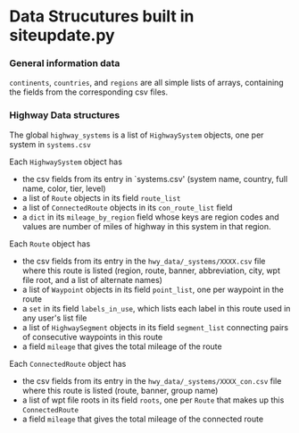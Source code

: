 # Data Strucutures built in siteupdate.py

### General information data
`continents`, `countries`, and `regions` are all simple lists of arrays, containing the fields from the corresponding csv files.

### Highway Data structures

The global `highway_systems` is a list of `HighwaySystem` objects, one per system in `systems.csv`

Each `HighwaySystem` object has 
* the csv fields from its entry in `systems.csv' (system name, country, full name, color, tier, level)
* a list of `Route` objects in its field `route_list`
* a list of `ConnectedRoute` objects in its `con_route_list` field
* a `dict` in its `mileage_by_region` field whose keys are region codes and values are number of miles of highway in this system in that region.

Each `Route` object has
* the csv fields from its entry in the `hwy_data/_systems/XXXX.csv` file where this route is listed (region, route, banner, abbreviation, city, wpt file root, and a list of alternate names)
* a list of `Waypoint` objects in its field `point_list`, one per waypoint in the route
* a `set` in its field `labels_in_use`, which lists each label in this route used in any user's list file
* a list of `HighwaySegment` objects in its field `segment_list` connecting pairs of consecutive waypoints in this route
* a field `mileage` that gives the total mileage of the route

Each `ConnectedRoute` object has
* the csv fields from its entry in the `hwy_data/_systems/XXXX_con.csv` file where this route is listed (route, banner, group name)
* a list of wpt file roots in its field `roots`, one per `Route` that makes up this `ConnectedRoute`
* a field `mileage` that gives the total mileage of the connected route

